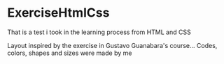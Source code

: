 # ExerciseHtmlCss
That is a test i took in the learning process from HTML and CSS

Layout inspired by the exercise in Gustavo Guanabara's course... Codes, colors, shapes and sizes were made by me
